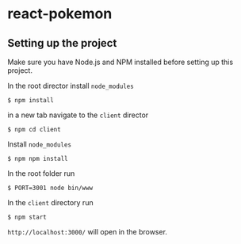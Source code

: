 # react-pokemon



## Setting up the project
Make sure you have Node.js and NPM installed before setting up this project.

In the root director install `node_modules`

```
$ npm install
```

in a new tab navigate to the `client` director

```
$ npm cd client
```

Install `node_modules`

```
$ npm npm install
```

In the root folder run 

```
$ PORT=3001 node bin/www
```

In the `client` directory run 

```
$ npm start
```


`http://localhost:3000/` will open in the browser.



